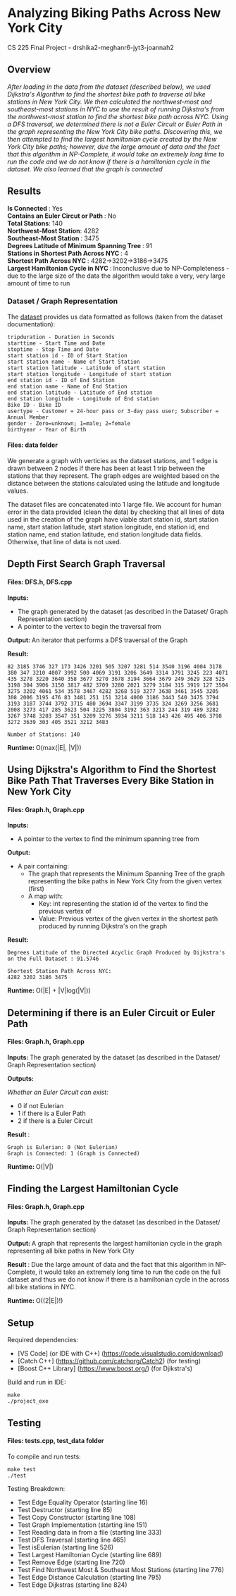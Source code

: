 # Analyzing Biking Paths Across New York City
CS 225 Final Project -  drshika2-meghanr6-jyt3-joannah2
 
## Overview ##
<i> After loading in the data from the dataset (described below), we used Dijkstra's Algorithm to find the shortest bike path to traverse all bike stations in New York City. We then calculated the northwest-most and southeast-most stations in NYC to use the result of running Dijkstra's from the northwest-most station to find the shortest bike path across NYC. Using a DFS traversal, we determined there is not a Euler Circuit or Euler Path in the graph representing the New York City bike paths. Discovering this, we then attempted to find the largest hamiltonian cycle created by the New York City bike paths; however, due the large amount of data and the fact that this algorithm in NP-Complete, it would take an extremely long time to run the code and we do not know if there is a hamiltonian cycle in the dataset. We also learned that the graph is connected </i>

## Results ##
<b> Is Connected </b>: Yes  
<b> Contains an Euler Circut or Path </b>: No  
<b> Total Stations</b>: 140  
<b> Northwest-Most Station</b>: 4282  
<b> Southeast-Most Station </b>: 3475  
<b> Degrees Latitude of Minimum Spanning Tree </b>: 91  
<b> Stations in Shortest Path Across NYC </b>: 4  
<b> Shortest Path Across NYC </b>: 4282->3202->3186->3475  
<b> Largest Hamiltonian Cycle in NYC </b>: Inconclusive due to NP-Completeness - due to the large size of the data the algorithm would take a very, very large amount of time to run
 
### Dataset / Graph Representation ###
The [dataset](https://www.kaggle.com/vineethakkinapalli/citibike-bike-sharingnewyork-cityjan-to-apr-2021) provides us data formatted as follows (taken from the dataset documentation):
```
tripduration - Duration in Seconds
starttime - Start Time and Date
stoptime - Stop Time and Date
start station id - ID of Start Station
start station name - Name of Start Station
start station latitude - Latitude of start station
start station longitude - Longitude of start station
end station id - ID of End Station
end station name - Name of End Station
end station latitude - Latitude of End station
end station longitude - Longitude of End station
Bike ID - Bike ID
usertype - Customer = 24-hour pass or 3-day pass user; Subscriber = Annual Member
gender - Zero=unknown; 1=male; 2=female
birthyear - Year of Birth
```
#### Files: data folder
We generate a graph with verticies as the dataset stations, and 1 edge is drawn between 2 nodes if there has been at least 1 trip between the stations that they represent. The graph edges are weighted based on the distance between the stations calculated using the latitude and longitude values.

The dataset files are concatenated into 1 large file. We account for human error in the data provided (clean the data) by checking that all lines of data used in the creation of the graph have viable start station id, start station name, start station latitude, start station longitude, end station id, end station name, end station latitude, end station longitude data fields. Otherwise, that line of data is not used.
 
## Depth First Search Graph Traversal #
#### Files: DFS.h, DFS.cpp
  <b> Inputs: </b> 
   * The graph generated by the dataset (as described in the Dataset/ Graph Representation section)
   * A pointer to the vertex to begin the traversal from
 
  <b> Output: </b> An iterator that performs a DFS traversal of the Graph

  <b> Result: </b> 
  ```
  82 3185 3746 327 173 3426 3201 505 3207 3281 514 3540 3196 4004 3178 380 347 3210 4007 3992 500 4069 3191 3206 3649 3314 3791 3245 223 4071 435 3278 3220 3640 358 3677 3270 3678 3194 3664 3679 249 3629 328 525 3198 304 3906 3150 3817 482 3709 3280 2021 3279 3184 315 3919 127 3504 3275 3202 4061 534 3578 3467 4282 3268 519 3277 3638 3461 3545 3205 308 2006 3195 476 83 3481 251 151 3214 4000 3186 3443 540 3475 3794 3193 3187 3744 3792 3715 480 3694 3347 3199 3735 324 3269 3256 3681 2008 3273 417 285 3623 504 3225 3804 3192 363 3213 244 319 489 3282 3267 3748 3203 3547 351 3209 3276 3934 3211 518 143 426 495 406 3798 3272 3639 303 405 3521 3212 3483 

  Number of Stations: 140
   ```
 
  <b> Runtime: </b> O(max(|E|, |V|))
 
## Using Dijkstra's Algorithm to Find the Shortest Bike Path That Traverses Every Bike Station in New York City ##
#### Files: Graph.h, Graph.cpp
  <b> Inputs: </b> 
   * A pointer to the vertex to find the minimum spanning tree from
 
  <b> Output: </b> 
   * A pair containing:
      * The graph that represents the Minimum Spanning Tree of the graph representing the bike paths in New York City from the given vertex (first)
      * A map with:  
        * Key: int representing the station id of the vertex to find the previous vertex of
        * Value: Previous vertex of the given vertex in the shortest path produced by running Dijkstra's on the graph

 
  <b> Result: </b>
  ```
  Degrees Latitude of the Directed Acyclic Graph Produced by Dijkstra's on the Full Dataset : 91.5746

  Shortest Station Path Across NYC:
  4282 3202 3186 3475 
  ```

  <b> Runtime: </b> O(|E| + |V|log(|V|))
 
## Determining if there is an Euler Circuit or Euler Path ##
#### Files: Graph.h, Graph.cpp
 
  <b> Inputs: </b> The graph generated by the dataset (as described in the Dataset/ Graph Representation section)
 
 
  <b> Outputs: </b>
 
  <i>Whether an Euler Circuit can exist: </i> 
   * 0 if not Eulerian
   * 1 if there is a Euler Path
   * 2 if there is a Euler Circuit
 
  <b> Result </b>: 
  ```
  Graph is Eulerian: 0 (Not Eulerian)
  Graph is Connected: 1 (Graph is Connected)
  ```
  <b> Runtime: </b> O(|V|)
 
 
## Finding the Largest Hamiltonian Cycle ##
#### Files: Graph.h, Graph.cpp
  <b> Inputs: </b> The graph generated by the dataset (as described in the Dataset/ Graph Representation section)
 
 
  <b> Output: </b> A graph that represents the largest hamiltonian cycle in the graph representing all bike paths
  in New York City
  
  <b> Result </b>: Due the large amount of data and the fact that this algorithm in NP-Complete, it would take an extremely long time to run the code on the full dataset and thus we do not know if there is a hamiltonian cycle in the across all bike stations in NYC.

  <b> Runtime: </b> O((2|E|)!)
 
## Setup ##
Required dependencies:
* [VS Code] (or IDE with C++) (https://code.visualstudio.com/download)
* [Catch C++] (https://github.com/catchorg/Catch2) (for testing)
* [Boost C++ Library] (https://www.boost.org/) (for Djikstra's)
 
Build and run in IDE:
```
make
./project_exe
```
 
## Testing ##
#### Files: tests.cpp, test_data folder
To compile and run tests:
```
make test
./test
```

Testing Breakdown:  
 * Test Edge Equality Operator (starting line 16)
 * Test Destructor (starting line 85)
 * Test Copy Constructor (starting line 108)
 * Test Graph Implementation (starting line 151)
 * Test Reading data in from a file (starting line 333)
 * Test DFS Traversal (starting line 465)
 * Test isEulerian (starting line 526)
 * Test Largest Hamiltonian Cycle (starting line 689)
 * Test Remove Edge (starting line 720)
 * Test Find Northwest Most & Southeast Most Stations (starting line 776)
 * Test Edge Distance Calculation (starting line 795)
 * Test Edge Dijkstras (starting line 824)